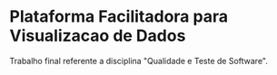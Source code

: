 # Plataforma Facilitadora para Visualizacao de Dados
Trabalho final referente a disciplina "Qualidade e Teste de Software".
